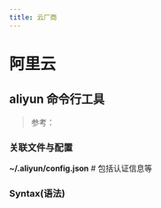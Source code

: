 ```yaml
---
title: 云厂商
---
```


# 阿里云

## aliyun 命令行工具

> 参考：

### 关联文件与配置

**~/.aliyun/config.json** # 包括认证信息等

### Syntax(语法)
